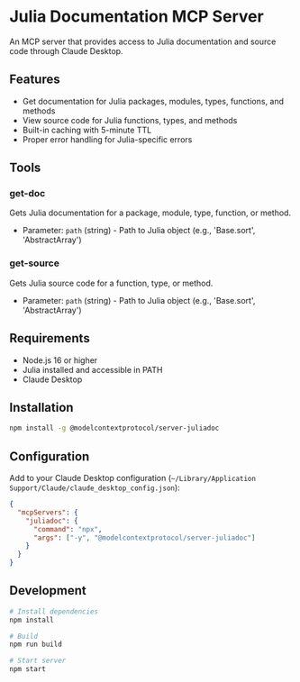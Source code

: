 # Julia Documentation MCP Server

An MCP server that provides access to Julia documentation and source code through Claude Desktop.

## Features

- Get documentation for Julia packages, modules, types, functions, and methods
- View source code for Julia functions, types, and methods
- Built-in caching with 5-minute TTL
- Proper error handling for Julia-specific errors

## Tools

### get-doc
Gets Julia documentation for a package, module, type, function, or method.
- Parameter: `path` (string) - Path to Julia object (e.g., 'Base.sort', 'AbstractArray')

### get-source
Gets Julia source code for a function, type, or method.
- Parameter: `path` (string) - Path to Julia object (e.g., 'Base.sort', 'AbstractArray')

## Requirements

- Node.js 16 or higher
- Julia installed and accessible in PATH
- Claude Desktop

## Installation

```bash
npm install -g @modelcontextprotocol/server-juliadoc
```

## Configuration

Add to your Claude Desktop configuration (`~/Library/Application Support/Claude/claude_desktop_config.json`):

```json
{
  "mcpServers": {
    "juliadoc": {
      "command": "npx",
      "args": ["-y", "@modelcontextprotocol/server-juliadoc"]
    }
  }
}
```

## Development

```bash
# Install dependencies
npm install

# Build
npm run build

# Start server
npm start
```